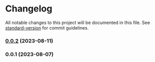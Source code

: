 # Changelog

All notable changes to this project will be documented in this file. See [standard-version](https://github.com/conventional-changelog/standard-version) for commit guidelines.

### [0.0.2](https://github.com/crossifyxyz/mongoose/compare/v0.0.1...v0.0.2) (2023-08-11)

### 0.0.1 (2023-08-07)
